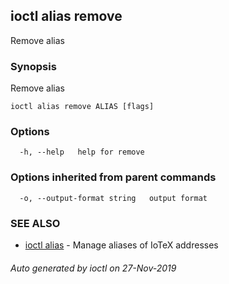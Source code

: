 ## ioctl alias remove

Remove alias

### Synopsis

Remove alias

```
ioctl alias remove ALIAS [flags]
```

### Options

```
  -h, --help   help for remove
```

### Options inherited from parent commands

```
  -o, --output-format string   output format
```

### SEE ALSO

* [ioctl alias](ioctl_alias.md)	 - Manage aliases of IoTeX addresses

###### Auto generated by ioctl on 27-Nov-2019
